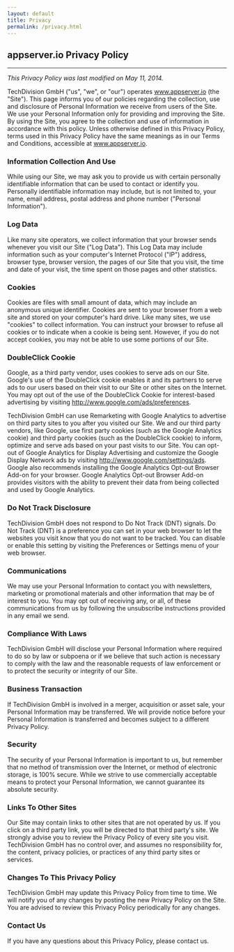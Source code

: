 ```yaml
---
layout: default
title: Privacy
permalink: /privacy.html
---
```


## appserver.io Privacy Policy
<hr>

_This Privacy Policy was last modified on May 11, 2014._

TechDivision GmbH ("us", "we", or "our") operates www.appserver.io (the "Site"). This page informs you of our policies
regarding the collection, use and disclosure of Personal Information we receive from users of the Site. We use your
Personal Information only for providing and improving the Site. By using the Site, you agree to the collection and
use of information in accordance with this policy. Unless otherwise defined in this Privacy Policy, terms used in
this Privacy Policy have the same meanings as in our Terms and Conditions, accessible at www.appserver.io.

### Information Collection And Use
While using our Site, we may ask you to provide us with certain personally identifiable information that can be used
to contact or identify you. Personally identifiable information may include, but is not limited to, your name, email
address, postal address and phone number ("Personal Information").

### Log Data
Like many site operators, we collect information that your browser sends whenever you visit our Site ("Log Data").
This Log Data may include information such as your computer's Internet Protocol ("IP") address, browser type, browser
version, the pages of our Site that you visit, the time and date of your visit, the time spent on those pages and
other statistics.

### Cookies
Cookies are files with small amount of data, which may include an anonymous unique identifier. Cookies are sent to
your browser from a web site and stored on your computer's hard drive. Like many sites, we use "cookies" to collect
information. You can instruct your browser to refuse all cookies or to indicate when a cookie is being sent. However,
if you do not accept cookies, you may not be able to use some portions of our Site.

### DoubleClick Cookie
Google, as a third party vendor, uses cookies to serve ads on our Site. Google's use of the DoubleClick cookie enables
it and its partners to serve ads to our users based on their visit to our Site or other sites on the Internet.
You may opt out of the use of the DoubleClick Cookie for interest-based advertising by
visiting http://www.google.com/ads/preferences.

TechDivision GmbH can use Remarketing with Google Analytics to advertise on third party sites to you after you
visited our Site. We and our third party vendors, like Google, use first party cookies
(such as the Google Analytics cookie) and third party cookies (such as the DoubleClick cookie) to inform,
optimize and serve ads based on your past visits to our Site. You can opt-out of Google Analytics for Display
Advertising and customize the Google Display Network ads by visiting  http://www.google.com/settings/ads.
Google also recommends installing the Google Analytics Opt-out Browser Add-on  for your browser.
Google Analytics Opt-out Browser Add-on provides visitors with the ability to prevent their data from being
collected and used by Google Analytics.

### Do Not Track Disclosure
TechDivision GmbH does not respond to Do Not Track (DNT) signals. Do Not Track (DNT) is a preference you can set in
your web browser to let the websites you visit know that you do not want to be tracked. You can disable or enable
this setting by visiting the Preferences or Settings menu of your web browser.

### Communications
We may use your Personal Information to contact you with newsletters, marketing or promotional materials and other
information that may be of interest to you. You may opt out of receiving any, or all, of these communications from
us by following the unsubscribe instructions provided in any email we send.

### Compliance With Laws
TechDivision GmbH will disclose your Personal Information where required to do so by law or subpoena or if we believe
that such action is necessary to comply with the law and the reasonable requests of law enforcement or to protect the
security or integrity of our Site.

### Business Transaction
If TechDivision GmbH is involved in a merger, acquisition or asset sale, your Personal Information may be
transferred. We will provide notice before your Personal Information is transferred and becomes subject to a
different Privacy Policy.

### Security
The security of your Personal Information is important to us, but remember that no method of transmission over the
Internet, or method of electronic storage, is 100% secure. While we strive to use commercially acceptable means to
protect your Personal Information, we cannot guarantee its absolute security.

### Links To Other Sites
Our Site may contain links to other sites that are not operated by us. If you click on a third party link, you will
be directed to that third party's site. We strongly advise you to review the Privacy Policy of every site you visit.
TechDivision GmbH has no control over, and assumes no responsibility for, the content, privacy policies, or practices
of any third party sites or services.

### Changes To This Privacy Policy
TechDivision GmbH may update this Privacy Policy from time to time. We will notify you of any changes by posting the
new Privacy Policy on the Site. You are advised to review this Privacy Policy periodically for any changes.

### Contact Us
If you have any questions about this Privacy Policy, please contact us.